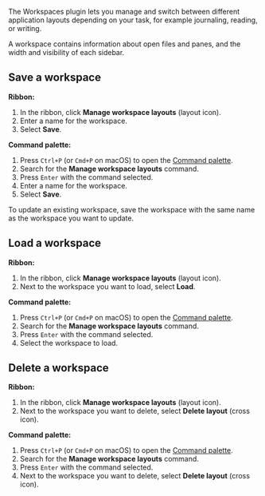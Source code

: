 The Workspaces plugin lets you manage and switch between different application layouts depending on your task, for example journaling, reading, or writing.

A workspace contains information about open files and panes, and the width and visibility of each sidebar.

## Save a workspace

**Ribbon:**

1. In the ribbon, click **Manage workspace layouts** (layout icon).
1. Enter a name for the workspace.
1. Select **Save**.

**Command palette:**

1. Press `Ctrl+P` (or `Cmd+P` on macOS) to open the [Command palette](Command%20palette.md).
1. Search for the **Manage workspace layouts** command.
1. Press `Enter` with the command selected.
1. Enter a name for the workspace.
1. Select **Save**.

To update an existing workspace, save the workspace with the same name as the workspace you want to update.

## Load a workspace

**Ribbon:**

1. In the ribbon, click **Manage workspace layouts** (layout icon).
1. Next to the workspace you want to load, select **Load**.

**Command palette:**

1. Press `Ctrl+P` (or `Cmd+P` on macOS) to open the [Command palette](Command%20palette.md).
1. Search for the **Manage workspace layouts** command.
1. Press `Enter` with the command selected.
1. Select the workspace to load.

## Delete a workspace

**Ribbon:**

1. In the ribbon, click **Manage workspace layouts** (layout icon).
1. Next to the workspace you want to delete, select **Delete layout** (cross icon).

**Command palette:**

1. Press `Ctrl+P` (or `Cmd+P` on macOS) to open the [Command palette](Command%20palette.md).
1. Search for the **Manage workspace layouts** command.
1. Press `Enter` with the command selected.
1. Next to the workspace you want to delete, select **Delete layout** (cross icon).